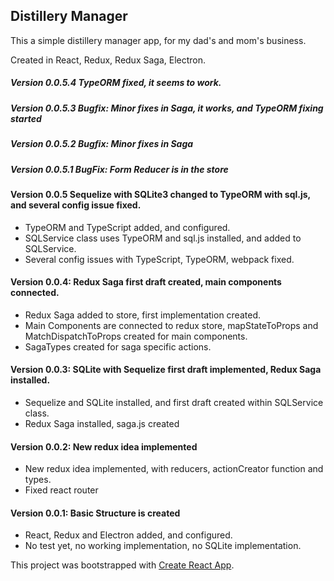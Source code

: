 ## Distillery Manager

This a simple distillery manager app, for my dad's and mom's business.

Created in React, Redux, Redux Saga, Electron.

##### Version 0.0.5.4 TypeORM fixed, it seems to work.

##### Version 0.0.5.3 Bugfix: Minor fixes in Saga, it works, and TypeORM fixing started

##### Version 0.0.5.2 Bugfix: Minor fixes in Saga

##### Version 0.0.5.1 BugFix: Form Reducer is in the store

#### Version 0.0.5 Sequelize with SQLite3 changed to TypeORM with sql.js, and several config issue fixed.
 - TypeORM and TypeScript added, and configured.
 - SQLService class uses TypeORM and sql.js installed, and added to SQLService.
 - Several config issues with TypeScript, TypeORM, webpack fixed.

#### Version 0.0.4: Redux Saga first draft created, main components connected.
 - Redux Saga added to store, first implementation created.
 - Main Components are connected to redux store, mapStateToProps and MatchDispatchToProps created for main components.
 - SagaTypes created for saga specific actions.

#### Version 0.0.3: SQLite with Sequelize first draft implemented, Redux Saga installed.
 - Sequelize and SQLite installed, and first draft created within SQLService class.
 - Redux Saga installed, saga.js created

#### Version 0.0.2: New redux idea implemented
 - New redux idea implemented, with reducers, actionCreator function and types.
 - Fixed react router


#### Version 0.0.1: Basic Structure is created
 - React, Redux and Electron added, and configured.  
 - No test yet, no working implementation, no SQLite implementation.



This project was bootstrapped with [Create React App](https://github.com/facebook/create-react-app).
